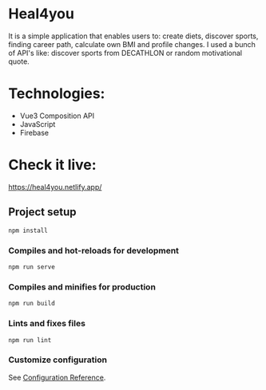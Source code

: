 # Heal4you

It is a simple application that enables users to: create diets, discover sports, finding career path, calculate own BMI
and profile changes. I used a bunch of API's like: discover sports from DECATHLON or random motivational quote.

# Technologies:

* Vue3 Composition API
* JavaScript
* Firebase

# Check it live:

https://heal4you.netlify.app/

## Project setup

```
npm install
```

### Compiles and hot-reloads for development

```
npm run serve
```

### Compiles and minifies for production

```
npm run build
```

### Lints and fixes files

```
npm run lint
```

### Customize configuration

See [Configuration Reference](https://cli.vuejs.org/config/).


[//]: # (TODO: Transitions between components)

[//]: # (TODO: Daily routines page)

[//]: # (TODO: Profil page)

[//]: # (TODO: Optimize SEO)

[//]: # (TODO: Optimize code)

[//]: # (TODO: Change text, add links, add social links)

